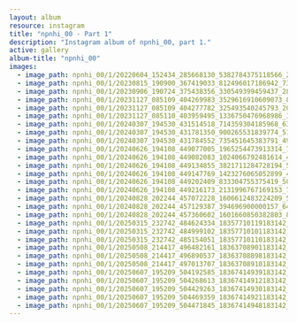 ```yaml
---
layout: album
resource: instagram
title: "npnhi_00 - Part 1"
description: "Instagram album of npnhi_00, part 1."
active: gallery
album-title: "npnhi_00"
images:
  - image_path: npnhi_00/1/20220604_152434_285668130_5382784375118566_269566126333136998_n.jpg
  - image_path: npnhi_00/1/20230815_190900_367419033_812496017186942_7311490881320821623_n.jpg
  - image_path: npnhi_00/1/20230906_190724_375438356_330549399459437_2888931019439173464_n.jpg
  - image_path: npnhi_00/1/20231127_085109_404269983_3529616910609073_8890198377377988957_n.jpg
  - image_path: npnhi_00/1/20231127_085109_404277782_325493540245793_2087437821577493439_n.jpg
  - image_path: npnhi_00/1/20231127_085110_403959495_1336750476968986_1364226688104787031_n.jpg
  - image_path: npnhi_00/1/20240307_194530_431514518_714359304185968_6308792930384273063_n.jpg
  - image_path: npnhi_00/1/20240307_194530_431781350_900265531839774_5196458343644352620_n.jpg
  - image_path: npnhi_00/1/20240307_194530_431784552_735451645383791_4966611232114778674_n.jpg
  - image_path: npnhi_00/1/20240626_194108_449077005_1965254473913314_7404369982930935064_n.jpg
  - image_path: npnhi_00/1/20240626_194108_449082083_1024066792481614_4075730914790182250_n.jpg
  - image_path: npnhi_00/1/20240626_194108_449134855_3821711284728194_5532562154846235335_n.jpg
  - image_path: npnhi_00/1/20240626_194108_449147769_1423276065052899_4213049009066834797_n.jpg
  - image_path: npnhi_00/1/20240626_194108_449202409_833304755375419_5074797588861786873_n.jpg
  - image_path: npnhi_00/1/20240626_194108_449216173_2131996767169153_745412260762726532_n.jpg
  - image_path: npnhi_00/1/20240828_202244_457072228_1606612483224209_5527378088364193794_n.jpg
  - image_path: npnhi_00/1/20240828_202244_457129387_394696900000157_6439246051466175878_n.jpg
  - image_path: npnhi_00/1/20240828_202244_457360602_1601660850382803_8815549250341796231_n.jpg
  - image_path: npnhi_00/1/20250315_232742_484624334_18357710119183142_43355371269753005_n.jpg
  - image_path: npnhi_00/1/20250315_232742_484999102_18357710101183142_9170600258980527138_n.jpg
  - image_path: npnhi_00/1/20250315_232742_485154051_18357710110183142_9196551156886922212_n.jpg
  - image_path: npnhi_00/1/20250508_214417_496482161_18363708901183142_7143717931658746766_n.jpg
  - image_path: npnhi_00/1/20250508_214417_496890537_18363708898183142_1266783669620736303_n.jpg
  - image_path: npnhi_00/1/20250508_214417_497013707_18363708910183142_372241676062973768_n.jpg
  - image_path: npnhi_00/1/20250607_195209_504192585_18367414939183142_1850695292334784797_n.jpg
  - image_path: npnhi_00/1/20250607_195209_504268613_18367414912183142_7196690112225157836_n.jpg
  - image_path: npnhi_00/1/20250607_195209_504429263_18367414930183142_6134802365358880677_n.jpg
  - image_path: npnhi_00/1/20250607_195209_504469359_18367414921183142_3202169335395153708_n.jpg
  - image_path: npnhi_00/1/20250607_195209_504471845_18367414948183142_7647909312976643652_n.jpg
---
```

